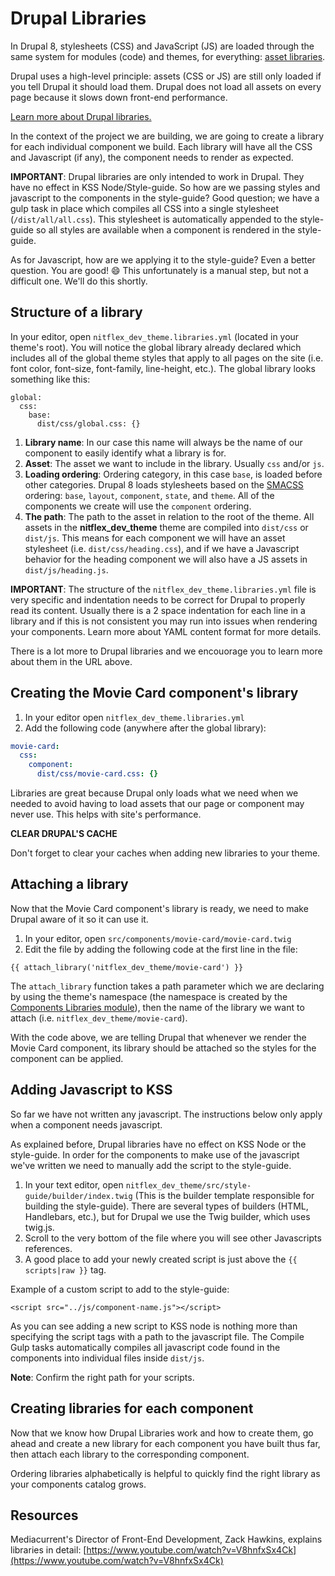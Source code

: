 # Drupal Libraries

In Drupal 8, stylesheets \(CSS\) and JavaScript \(JS\) are loaded through the same system for modules \(code\) and themes, for everything: [asset libraries](https://www.drupal.org/node/2274843).

Drupal uses a high-level principle: assets \(CSS or JS\) are still only loaded if you tell Drupal it should load them. Drupal does not load all assets on every page because it slows down front-end performance.

[Learn more about Drupal libraries.](https://www.drupal.org/docs/8/theming-drupal-8/adding-stylesheets-css-and-javascript-js-to-a-drupal-8-theme)

In the context of the project we are building, we are going to create a library for each individual component we build. Each library will have all the CSS and Javascript \(if any\), the component needs to render as expected.

**IMPORTANT**: Drupal libraries are only intended to work in Drupal. They have no effect in KSS Node/Style-guide. So how are we passing styles and javascript to the components in the style-guide? Good question; we have a gulp task in place which compiles all CSS into a single stylesheet \(`/dist/all/all.css`\). This stylesheet is automatically appended to the style-guide so all styles are available when a component is rendered in the style-guide.

As for Javascript, how are we applying it to the style-guide? Even a better question. You are good! 😄 This unfortunately is a manual step, but not a difficult one. We'll do this shortly.

## Structure of a library

In your editor, open `nitflex_dev_theme.libraries.yml` \(located in your theme's root\). You will notice the global library already declared which includes all of the global theme styles that apply to all pages on the site \(i.e. font color, font-size, font-family, line-height, etc.\). The global library looks something like this:

```text
global:
  css:
    base:
      dist/css/global.css: {}
```

1. **Library name**: In our case this name will always be the name of our component to easily identify what a library is for.
2. **Asset**: The asset we want to include in the library. Usually `css` and/or `js`.
3. **Loading ordering**: Ordering category, in this case `base`, is loaded before other categories. Drupal 8 loads stylesheets based on the [SMACSS](https://smacss.com) ordering: `base`, `layout`, `component`, `state`, and `theme`.  All of the components we create will use the `component` ordering.
4. **The path**:  The path to the asset in relation to the root of the theme. All assets in the **nitflex\_dev\_theme** theme are compiled into `dist/css` or `dist/js`. This means for each component we will have an asset stylesheet \(i.e. `dist/css/heading.css`\), and if we have a Javascript behavior for the heading component we will also have a JS assets in `dist/js/heading.js`.

**IMPORTANT**: The structure of the `nitflex_dev_theme.libraries.yml` file is very specific and indentation needs to be correct for Drupal to properly read its content. Usually there is a 2 space indentation for each line in a library and if this is not consistent you may run into issues when rendering your components. Learn more about YAML content format for more details.

There is a lot more to Drupal libraries and we encouorage you to learn more about them in the URL above.

## Creating the Movie Card component's library

1. In your editor open `nitflex_dev_theme.libraries.yml`
2. Add the following code \(anywhere after the global library\):

```yaml
movie-card:
  css:
    component:
      dist/css/movie-card.css: {}
```

Libraries are great because Drupal only loads what we need when we needed to avoid having to load assets that our page or component may never use. This helps with site's performance.

**CLEAR DRUPAL'S CACHE**

Don't forget to clear your caches when adding new libraries to your theme.

## Attaching a library

Now that the Movie Card component's library is ready, we need to make Drupal aware of it so it can use it.

1. In your editor, open `src/components/movie-card/movie-card.twig`
2. Edit the file by adding the following code at the first line in the file:

```text
{{ attach_library('nitflex_dev_theme/movie-card') }}
```

The `attach_library` function takes a path parameter which we are declaring by using the theme's namespace \(the namespace is created by the [Components Libraries module](https://www.drupal.org/project/components)\), then the name of the library we want to attach \(i.e. `nitflex_dev_theme/movie-card`\).

With the code above, we are telling Drupal that whenever we render the Movie Card component, its library should be attached so the styles for the component can be applied.

## Adding Javascript to KSS

So far we have not written any javascript. The instructions below only apply when a component needs javascript.

As explained before, Drupal libraries have no effect on KSS Node or the style-guide. In order for the components to make use of the javascript we've written we need to manually add the script to the style-guide.

1. In your text editor, open `nitflex_dev_theme/src/style-guide/builder/index.twig` \(This is the builder template responsible for building the style-guide\). There are several types of builders \(HTML, Handlebars, etc.\), but for Drupal we use the Twig builder, which uses twig.js.
2. Scroll to the very bottom of the file where you will see other Javascripts references.
3. A good place to add your newly created script is just above the `{{ scripts|raw }}` tag.

Example of a custom script to add to the style-guide:

```text
<script src="../js/component-name.js"></script>
```

As you can see adding a new script to KSS node is nothing more than specifying the script tags with a path to the javascript file. The Compile Gulp tasks automatically compiles all javascript code found in the components into individual files inside `dist/js`.

**Note**: Confirm the right path for your scripts.

## Creating libraries for each component

Now that we know how Drupal Libraries work and how to create them, go ahead and create a new library for each component you have built thus far, then attach each library to the corresponding component.

Ordering libraries alphabetically is helpful to quickly find the right library as your components catalog grows.

## Resources

Mediacurrent's Director of Front-End Development, Zack Hawkins, explains libraries in detail: [https://www.youtube.com/watch?v=V8hnfxSx4Ck](https://www.youtube.com/watch?v=V8hnfxSx4Ck)


